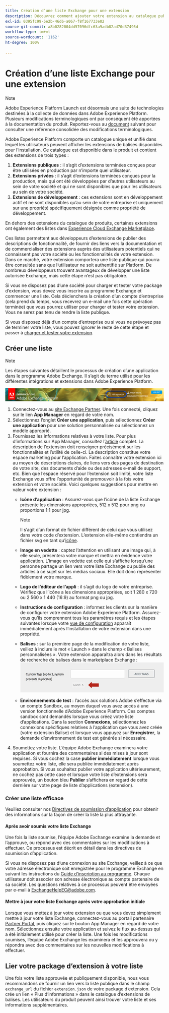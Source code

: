 ```yaml
---
title: Création dʼune liste Exchange pour une extension
description: Découvrez comment ajouter votre extension au catalogue public dans Adobe Experience Platform.
exl-id: 0395fc99-5e2b-46d6-a067-f8f167733e02
source-git-commit: a8b0282004dd57096dfc63a9adb82ad70d37495d
workflow-type: tm+mt
source-wordcount: '1162'
ht-degree: 100%

---
```


# Création dʼune liste Exchange pour une extension

>[!NOTE]
>
>Adobe Experience Platform Launch est désormais une suite de technologies destinées à la collecte de données dans Adobe Experience Platform. Plusieurs modifications terminologiques ont par conséquent été apportées à la documentation du produit. Reportez-vous au [document](../../term-updates.md) suivant pour consulter une référence consolidée des modifications terminologiques.

Adobe Experience Platform comporte un catalogue unique et unifié dans lequel les utilisateurs peuvent afficher les extensions de balises disponibles pour lʼinstallation. Ce catalogue est disponible dans le produit et contient des extensions de trois types :

1. **Extensions publiques** : il s’agit d’extensions terminées conçues pour être utilisées en production par n’importe quel utilisateur.
1. **Extensions privées** : il s’agit d’extensions terminées conçues pour la production, mais qui ont été développées par d’autres utilisateurs au sein de votre société et qui ne sont disponibles que pour les utilisateurs au sein de votre société.
1. **Extensions de développement** : ces extensions sont en développement actif et ne sont disponibles qu’au sein de votre entreprise et uniquement sur une propriété spécifiquement désignée comme propriété de développement.

En dehors des extensions du catalogue de produits, certaines extensions ont également des listes dans [Experience Cloud Exchange Marketplace](https://exchange.adobe.com/experiencecloud.experience-platform-launch.html#product).

Ces listes permettent aux développeurs d’extensions de publier des descriptions de fonctionnalité, de fournir des liens vers la documentation et de commercialiser des extensions auprès des utilisateurs potentiels qui ne connaissent pas votre société ou les fonctionnalités de votre extension. Dans ce marché, votre extension comportera une liste publique qui pourra être consultée sans que l’utilisateur ne soit authentifié sur Platform.  De nombreux développeurs trouvent avantageux de développer une liste autorisée Exchange, mais cette étape n’est pas obligatoire.

Si vous ne disposez pas d’une société pour charger et tester votre package d’extension, vous devez vous inscrire au programme Exchange et commencer une liste.  Cela déclenchera la création d’un compte d’entreprise (cela prend du temps, vous recevrez un e-mail une fois cette opération terminée) que vous pourrez utiliser pour charger et tester votre extension.  Vous ne serez pas tenu de rendre la liste publique.

Si vous disposez déjà d’un compte d’entreprise ou si vous ne prévoyez pas de terminer votre liste, vous pouvez ignorer le reste de cette étape et passer à [charger et tester votre extension](./upload-and-test.md).

## Créer une liste

>[!NOTE]
>
>Les étapes suivantes détaillent le processus de création dʼune application dans le programme Adobe Exchange. Il sʼagit du terme utilisé pour les différentes intégrations et extensions dans Adobe Experience Platform.

![Emplacement du lien vers Experience Cloud App Manager](../images/getting-started/app-mgr-link.png)

1. Connectez-vous au [site Exchange Partner](https://partners.adobe.com/exchangeprogram/experiencecloud). Une fois connecté, cliquez sur le lien **App Manager** en regard de votre nom.
1. Sélectionnez lʼonglet **Créer une application**, puis sélectionnez **Créer une application** pour une solution personnalisée ou sélectionnez un modèle approprié.
1. Fournissez les informations relatives à votre liste. Pour plus d’informations sur App Manager, consultez l’[article](https://adobeexchangeec.zendesk.com/hc/en-us/articles/360024197931) complet. La description de lʼextension doit renseigner précisément sur les fonctionnalités et lʼutilité de celle-ci. La description constitue votre espace marketing pour lʼapplication. Faites connaître votre extension ici au moyen de descriptions claires, de liens vers des pages de destination de votre site, des documents dʼaide ou des adresses e-mail de support, etc. Bien que lʼespace réservé pour lʼextension soit limité, votre liste Exchange vous offre lʼopportunité de promouvoir à la fois votre extension et votre société. Voici quelques suggestions pour mettre en valeur votre extension :
   - **Icône d’application** : Assurez-vous que l’icône de la liste Exchange présente les dimensions appropriées, 512 x 512 pour png ou proportions 1:1 pour jpg.

      >[!NOTE]
      >
      >Il sʼagit dʼun format de fichier différent de celui que vous utilisez dans votre code dʼextension. L’extension elle-même contiendra un fichier svg en tant qu’[icône](../manifest.md).

   - **Image en vedette** : captez lʼattention en utilisant une image qui, à elle seule, présentera votre marque et mettra en évidence votre application. L’image en vedette est celle qui s’affiche lorsqu’une personne partage un lien vers votre liste Exchange ou publie des articles à ce sujet sur les médias sociaux. Elle doit donc représenter fidèlement votre marque.
   - **Logo de l’éditeur de l’appli** : il s’agit du logo de votre entreprise. Vérifiez que l’icône a les dimensions appropriées, soit 1 280 x 720 ou 2 560 x 1 440 (16:9) au format png ou jpg.
   - **Instructions de configuration** : informez les clients sur la manière de configurer votre extension Adobe Experience Platform. Assurez-vous qu’ils comprennent tous les paramètres requis et les étapes suivantes lorsque votre [vue de configuration](../configuration.md) apparaît immédiatement après l’installation de votre extension dans une propriété. 
   - **Balises** : sur la première page de la modification de votre liste, veillez à inclure le mot « Launch » dans le champ « Balises personnalisées ». Votre extension apparaîtra alors dans les résultats de recherche de balises dans le marketplace Exchange :
      ![](../images/getting-started/custom-tags.jpg)
   - **Environnements de test** : lʼaccès aux solutions Adobe sʼeffectue via un compte Sandbox, au moyen duquel vous avez accès à une version fonctionnelle dʼAdobe Experience Platform. Ces comptes sandbox sont demandés lorsque vous créez votre liste d’applications. Dans la section **Connexions**, sélectionnez les connexions spécifiques relatives à l’application que vous avez créée (votre extension Balise) et lorsque vous appuyez sur **Enregistrer**, la demande d’environnement de test est générée si nécessaire.
1. Soumettez votre liste. L’équipe Adobe Exchange examinera votre application et fournira des commentaires si des mises à jour sont requises. Si vous cochez la case **publier immédiatement** lorsque vous soumettez votre liste, elle sera publiée immédiatement après approbation. Si vous souhaitez publier votre application ultérieurement, ne cochez pas cette case et lorsque votre liste d’extensions sera approuvée, un bouton bleu **Publier** s’affichera en regard de cette dernière sur votre page de liste d’applications (extension).

### Créer une liste efficace

Veuillez consulter nos [Directives de soumission d’application](https://partners.adobe.com/exchangeprogram/experiencecloud/build/ec-exchange.html) pour obtenir des informations sur la façon de créer la liste la plus attrayante.

#### Après avoir soumis votre liste Exchange

Une fois la liste soumise, l’équipe Adobe Exchange examine la demande et l’approuve, ou répond avec des commentaires sur les modifications à effectuer. Ce processus est décrit en détail dans les directives de soumission d’application.

Si vous ne disposez pas d’une connexion au site Exchange, veillez à ce que votre adresse électronique soit enregistrée pour le programme Exchange en suivant les instructions du [Guide d’inscription au programme](https://partners.adobe.com/content/mcp/us/en/home/reg-guide.html). Chaque utilisateur doit associer son adresse électronique au compte partenaire de sa société. Les questions relatives à ce processus peuvent être envoyées par e-mail à <ExchangeHelpEC@adobe.com>.

#### Mettre à jour votre liste Exchange après votre approbation initiale

Lorsque vous mettez à jour votre extension ou que vous devez simplement mettre à jour votre liste Exchange, connectez-vous au portail partenaire [Partner Portal](https://partners.adobe.com/exchangeprogram/experiencecloud), puis cliquez sur le bouton App Manager en regard de votre nom. Sélectionnez ensuite votre application et suivez le flux au-dessus qui a été initialement utilisé pour créer la liste. Une fois les modifications soumises, l’équipe Adobe Exchange les examinera et les approuvera ou y répondra avec des commentaires sur les nouvelles modifications à effectuer.

## Lier votre package d’extension à votre liste

Une fois votre liste approuvée et publiquement disponible, nous vous recommandons de fournir un lien vers la liste publique dans le champ `exchange_url` du fichier `extension.json` de votre package d’extension.  Cela crée un lien « Plus d’informations » dans le catalogue d’extensions de balises. Les utilisateurs du produit peuvent ainsi trouver votre liste et ses informations supplémentaires.
